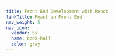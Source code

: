 ```yaml
---
title: Front End Development with React
linkTitle: React on Front End
nav_weight: 5
nav_icon:
  vendor: bs
  name: book-half
  color: gray
---
```

